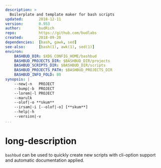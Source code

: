 ```yaml
---
description: >
  Boilerplate and template maker for bash scripts
updated:       2018-12-11
version:       0.953
author:        budRich
repo:          https://github.com/budlabs
created:       2018-09-20
dependencies:  [bash, gawk, sed]
see-also:      [bash(1), awk(1), sed(1)]
environ:
    BASHBUD_DIR: $XDG_CONFIG_HOME/bashbud
    BASHBUD_PROJECTS_DIR: $BASHBUD_DIR/projects
    BASHBUD_SCRIPTS_DIR: $BASHBUD_DIR/scripts
    BASHBUD_PROJECTS_PATH: $BASHBUD_PROJECTS_DIR
    BASHBUD_INFO_FOLD: 80
synopsis: |
    --new|-n   PROJECT
    --bump|-b  PROJECT
    --lorem|-l PROJECT
    --marulk
    --olof|-o **skum**
    --irsam|-i [--olof|-o] [**skum**]
    --help|-h
    --version|-v
...
```


# long-description

`bashbud` can be used to quickly create new scripts with cli-option support and automatic documentation applied.
